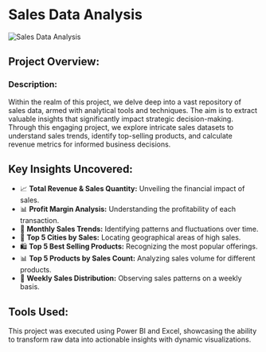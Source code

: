 # Sales Data Analysis

![Sales Data Analysis](https://github.com/MitKalariya01/Sales-Data-Analysis/assets/104752543/45978796-114a-4ef2-8cfc-8b7a98c6fd54)

## Project Overview:

### Description:
Within the realm of this project, we delve deep into a vast repository of sales data, armed with analytical tools and techniques. The aim is to extract valuable insights that significantly impact strategic decision-making. Through this engaging project, we explore intricate sales datasets to understand sales trends, identify top-selling products, and calculate revenue metrics for informed business decisions.

## Key Insights Uncovered:

- 📈 **Total Revenue & Sales Quantity:** Unveiling the financial impact of sales.
- 📊 **Profit Margin Analysis:** Understanding the profitability of each transaction.
- 📆 **Monthly Sales Trends:** Identifying patterns and fluctuations over time.
- 🌆 **Top 5 Cities by Sales:** Locating geographical areas of high sales.
- 🛍 **Top 5 Best Selling Products:** Recognizing the most popular offerings.
- 📊 **Top 5 Products by Sales Count:** Analyzing sales volume for different products.
- 📆 **Weekly Sales Distribution:** Observing sales patterns on a weekly basis.

## Tools Used:

This project was executed using Power BI and Excel, showcasing the ability to transform raw data into actionable insights with dynamic visualizations.
